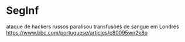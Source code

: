 # SegInf
ataque de hackers russos paralisou transfusões de sangue em Londres
https://www.bbc.com/portuguese/articles/c80095wn2k8o
